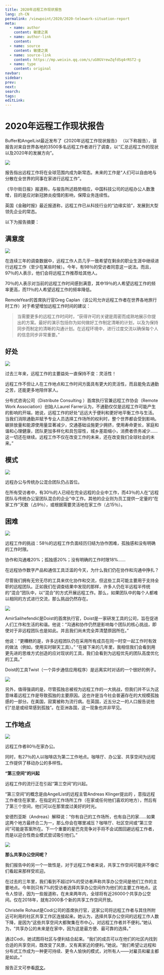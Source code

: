 ```yaml
---
title: 2020年远程工作现状报告
lang: zh-CN
permalink: /viewpoint/2020/2020-telework-situation-report
meta:
  - name: author
    content: 敏捷之美
  - name: author-link
    content: 
  - name: source
    content: 敏捷之美
  - name: source-link
    content: https://mp.weixin.qq.com/s/uG0GVrewZqfdSq4rRST2-g
  - name: type
    content: original
navbar:
sidebar:
prev:
next:
search:
tags:
editLink:
---
```

# 2020年远程工作现状报告

<copyright :meta="$frontmatter.meta" />

Buffer和AngelList最近发布了《2020年远程工作现状报告》 （以下称报告），该报告对来自世界各地的3500多名远程工作者进行了调查，以“汇总远程工作的现状以及2020年的发展方向”。

![](./tc.03.01.007/1.jpg)
 
报告指出远程工作将在全球范围内成为新常态。未来的工作是“人们可以自由地与分散在全世界的同事在家进行远程工作”。
 
《华尔街日报》报道称，与报告所述趋势相应，中国科技公司的远程办公人数激增，目的是应对新冠肺炎疫情的影响，保障业务连续性。

英国《金融时报》最近报道称，远程工作已从科技行业的“边缘实验”，发展到大型领先企业的常态。
 
以下为报告摘要：
 
## 满意度

![](./tc.03.01.007/2.jpg)

在连续三年的调查数据中，远程工作人员几乎一致希望在剩余的职业生涯中继续进行远程工作（至少在某些时候）。今年，有98％的受访者同意这一说法。而且，97％的人表示，他们会将远程工作推荐给其他人。
 
70％的人表示对当前的远程工作时间感到满意，其中19％的人希望远程工作的频率更高，而11％的人希望远程工作的频率降低。

RemoteYear的首席执行官Greg Caplan（该公司允许远程工作者在世界各地旅行时工作）对于希望增加远程工作时间的建议： 

> 当需要更多的远程工作时间时，“获得许可的关键是周密而成熟地展示你提出的方案。最好的演示包括你为如何做好工作制定清晰的计划，以及为保持同步而制定的清晰的沟通计划。在远程环境中，进行过度交流以确保每个人的信息同步非常重要。”
 
## 好处

![](./tc.03.01.007/3.jpg)

过去三年来，远程工作的主要益处一直保持不变：灵活性！
 
远程工作不但让人在工作地点和工作时间方面具有更大的灵活性，而且能免去通勤之苦，还能更多地陪伴家人。

分布式咨询公司（Distribute Consulting ）首席执行官兼远程工作协会（Remote Work Association）创始人Laurel Farrer认为，不通勤仅仅是远程工作可能产生的影响的开端，她说，远程工作的好处“远远大于便利和更好地平衡工作与生活。当我们消除通勤并赋予专业人员选择工作场所的权利时，整个世界都会受到影响。碳排放量和能源使用量显著减少，交通基础设施更少拥挤，使用寿命更长，家庭和谐和心理健康，团队更加多样化和具包容性，城乡差距缩小，消费者债务减少……这一切还在继续。远程工作不仅在改变工作的未来，还在改变我们全球社会的未来。” 
 
## 模式

![](./tc.03.01.007/4.jpg)

远程办公与传统办公混合团队仍占首位。
 
在所有受访者中，有30％的人已经在完全远程的企业中工作，而43％的人在“远程团队与传统办公室团队混合的企业”中工作。其他的企业则为员工提供一定量的“在家工作”天数（占9％），或根据需要灵活地在家工作（占15％）。
 
## 困难

![](./tc.03.01.007/5.jpg)

远程工作的挑战：58％的远程工作负面经历归结为协作困难，孤独感和没有明确的工作时限。
 
协作和沟通难20%；孤独感20%；没有明确的工作时限18%……

在远程协作数字产品和通信工具泛滥的今天，为什么我们仍在协作和沟通中挣扎？
 
尽管我们拥有无穷无尽的工具来优化协作和交流，但这些工具可能主要用于支持全职的远程团队。正如我们在调查结果中发现的那样，许多人仍在半远程半传统的“混合”团队中，以“混合”的方式开展远程工作。那么，如果团队中的每个人都难以相同的方式进行交流，那么挑战仍然存在。
 
![](./tc.03.01.007/6.jpg)

AmirSalihefendić是Doist的首席执行官，Doist是一家研发工具的公司，旨在促进人们工作和生活的和谐。他说：“沟通和协作仍然是影响每个团队的核心挑战，即使对于非远程团队也是如此。并且我们尚未完全弄清楚原因所在。”
 
他说：“更糟糕的是，许多远程团队仍在采用所有成员在同一时空一起工作时有效的做法（例如，使用实时聊天工具）。” “在接下来的几年里，我相信我们会看到用更先进的思维方式创造的应对现状的工具，我们会看到为远程优先的团队高度优化的工具。”
 
Doist的工具Twist（一个异步通信应用程序）是远离实时对话的一个很好的例子。
 
![](./tc.03.01.007/7.jpg)

另外，值得强调的是，尽管孤独总被视为远程工作的一大挑战，但我们并不认为这意味着远程工作是导致孤独的主要原因。这也许是当今社会普遍存在的大规模孤独感的一部分。在美国，寂寞被称为流行病。在英国，近五分之一的人口报告说他们“总是或经常感到孤独”。在亚洲各国，这一现象也并非罕见。 
 
## 工作地点

![](./tc.03.01.007/8.jpg)

远程工作者80％在家办公。
 
同时，有27％的人以咖啡店为第二工作地点。咖啡厅、办公室、共享空间为远程工作提供了移动办公的多样性。

**“第三空间”的兴起**
 
远程工作的流行正在引起“第三空间”的兴起。
 
“第三空间”的概念是由AngelList的远程主管Andreas Klinger提出的 ，意指远程工作者住在家里，在指定的工作场所工作（在家或任何他们喜欢的地方），然后有了第三个空间，他们可以在那里度过美好的时光。
 
安德烈亚斯（Andreas）解释说：“你有自己的工作场所，也有自己的家……如果这两个地方最终合二为一，那么你会在哪里减压？咖啡厅、社区空间或“第三空间”可能是答案所在。下一个重要的星巴克竞争对手将不会试图回避远程工作者，而是以迎合性商业模式尝试吸引他们。”

![](./tc.03.01.007/8.jpg)
 
**那么共享办公空间呢？**
 
我们报告中的另一个一致性是，对于远程工作者来说，共享工作空间可能并不像它们看起来那样受欢迎。
 
在过去的三年里，我们看到不超过9%的受访者声称共享办公空间是他们工作的主要地点。今年则只有7%的受访者选择共享办公空间作为他们的主要工作地点。这令人惊讶，因为一些报道称，在未来两年内，全球将有近26000个共享办公空间。仅在2018年，就有2000多个新的共享工作空间开放。
 
Christelle Rohaut是Codi公司的首席执行官，这家公司将远程工作者与其住所附近可利用的社区共享工作区连接起来。她认为，选择共享办公空间的远程工作人数下降，是因为“这些共享空间大都聚集在市中心，对远程工作者并不便利。”她认为，“共享办公的未来是在家中，因为这是最方便、最可靠的选择。”
 
通过Codi，她试图将社区与便利结合起来。“我们的成员可以在他们的社区内找到合适的共享空间，既改变了风景，又有离家近的便利。”她说。“我们希望让远程和分布式工作成为一种更可持续、更令人愉快的模式，对所有人——对雇员和雇主都是如此。”

报告正文可参看[原文](https://lp.buffer.com/state-of-remote-work-2020)。